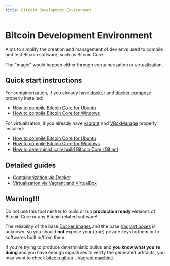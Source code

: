 ```yaml
---
title: Bitcoin Development Environment
---
```

Bitcoin Development Environment
========

Aims to simplify the creation and management of dev envs used to compile and test Bitcoin software, such as Bitcoin Core.

The "magic" would happen either through containerization or virtualization.


Quick start instructions
----------

For containerization, if you already have [docker](https://docs.docker.com/engine/reference/commandline/cli/) and [docker-compose](https://docs.docker.com/compose/reference/) properly installed:
- [How to compile Bitcoin Core for Ubuntu](docker/how-to/compile-bitcoin-core-for-ubuntu.md)
- [How to compile Bitcoin Core for Windows](docker/how-to/compile-bitcoin-core-for-windows.md)


For virtualization, if you already have [vagrant](https://www.vagrantup.com/docs/cli/) and [VBoxManage](https://www.virtualbox.org/manual/ch08.html) properly installed:
- [How to compile Bitcoin Core for Ubuntu](vagrant/how-to/compile-bitcoin-core-for-ubuntu.md)
- [How to compile Bitcoin Core for Windows](vagrant/how-to/compile-bitcoin-core-for-windows.md)
- [How to deterministically build Bitcoin Core (Gitian)](vagrant/how-to/deterministically-build-bitcoin-core.md)


Detailed guides
---------------

- [Containerization via Docker](docker/index.md)
- [Virtualization via Vagrant and VirtualBox](vagrant/index.md)


Warning!!!
--------

Do not use this tool neither to build or run **production ready** versions of Bitcoin Core or any Bitcoin related software!

The reliability of the base [Docker images](https://hub.docker.com/) and the base [Vagrant boxes](https://app.vagrantup.com/boxes/search) is unknown, so you should **not** expose your (true) private keys to them or to softwares built in/from them.

If you're trying to produce deterministic builds and **you know what you're doing** and you have enough signatures to verify the generated artifacts, you may want to check [bitcoin.gitian - Vagrant machine](vagrant/how-to/deterministically-build-bitcoin-core.md).

